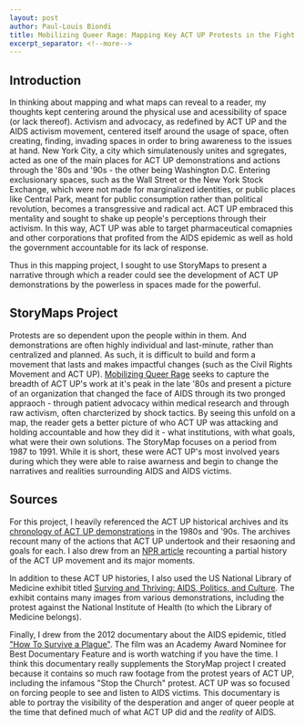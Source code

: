 ```yaml
---
layout: post
author: Paul-Louis Biondi
title: Mobilizing Queer Rage: Mapping Key ACT UP Protests in the Fight Against AIDS
excerpt_separator: <!--more-->
---
```


## Introduction

  In thinking about mapping and what maps can reveal to a reader, my thoughts kept centering around the physical use and acessibility of space (or lack thereof). Activism and advocacy, as redefined by ACT UP and the AIDS activism movement, centered itself around the usage of space, often creating, finding, invading spaces in order to bring awareness to the issues at hand. New York City, a city which simulatenously unites and sgregates, acted as one of the main places for ACT UP demonstrations and actions through the '80s and '90s - the other being Washington D.C. Entering exclusionary spaces, such as the Wall Street or the New York Stock Exchange, which were not made for marginalized identities, or public places like Central Park, meant for public consumption rather than political revolution, becomes a transgressive and radical act. ACT UP embraced this mentality and sought to shake up people's perceptions through their activism. In this way, ACT UP was able to target pharmaceutical comapnies and other corporations that profited from the AIDS epidemic as well as hold the government accountable for its lack of response.

Thus in this mapping project, I sought to use StoryMaps to present a narrative through which a reader could see the development of ACT UP demonstrations by the powerless in spaces made for the powerful.

## StoryMaps Project

Protests are so dependent upon the people within in them. And demonstrations are often highly individual and last-minute, rather than centralized and planned. As such, it is difficult to build and form a movement that lasts and makes impactful changes (such as the Civil Rights Movement and ACT UP). [Mobilizing Queer Rage](https://uploads.knightlab.com/storymapjs/0262bc1c56e4c5a32fb8da34b251e2c1/the-mobilization-of-act-up/index.html) seeks to capture the breadth of ACT UP's work at it's peak in the late '80s and present a picture of an organization that changed the face of AIDS through its two pronged appraoch - through patient advocacy within medical research and through raw activism, often charcterized by shock tactics. By seeing this unfold on a map, the reader gets a better picture of who ACT UP was attacking and holding accountable and how they did it - what institutions, with what goals, what were their own solutions. The StoryMap focuses on a period from 1987 to 1991. While it is short, these were ACT UP's most involved years during which they were able to raise awarness and begin to change the narratives and realities surrounding AIDS and AIDS victims.

## Sources

For this project, I heavily referenced the ACT UP historical archives and its [chronology of ACT UP demonstrations](https://actupny.com/actions/) in the 1980s and '90s. The archives recount many of the actions that ACT UP undertook and their resaoning and goals for each. I also drew from an [NPR article](https://www.npr.org/sections/health-shots/2019/02/09/689924838/how-to-demand-a-medical-breakthrough-lessons-from-the-aids-fight) recounting a partial history of the ACT UP movement and its major moments.

In addition to these ACT UP histories, I also used the US National Library of Medicine exhibit titled [Surving and Thriving: AIDS, Politics, and Culture](https://www.nlm.nih.gov/exhibition/survivingandthriving/index.html). The exhibit contains many images from various demonstrations, including the protest against the National Institute of Health (to which the Library of Medicine belongs).

Finally, I drew from the 2012 documentary about the AIDS epidemic, titled ["How To Survive a Plague"](https://surviveaplague.com/). The film was an Academy Award Nominee for Best Documentary Feature and is worth watching if you have the time. I think this documentary really supplements the StoryMap project I created because it contains so much raw footage from the protest years of ACT UP, including the infamous "Stop the Church" protest. ACT UP was so focused on forcing people to see and listen to AIDS victims. This documentary is able to portray the visibility of the desperation and anger of queer people at the time that defined much of what ACT UP did and the *reality* of AIDS.

